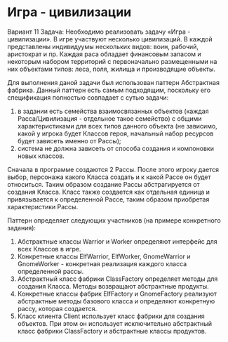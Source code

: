 # Игра - цивилизации
Вариант 11
Задача: Необходимо реализовать задачу «Игра - цивилизации». В игре участвуют несколько цивилизаций. В каждой представлены индивидуумы нескольких видов: воин, рабочий, аристократ и пр. Каждая раса обладает финансовым запасом и некоторым набором территорий с первоначально размещенными на них объектами типов: леса, поля, жилища и производящие объекты.

Для выполнения даной задачи был использован паттерн Абстрактная фабрика. Данный паттерн есть самым подходящим, поскольку его спецификация полностью совпадает с сутью задачи: 
1) в задании есть семейства взаимосвязанных объектов (каждая Расса/Цивилизация - отдельное такое семейство) с общими характеристиками для всех типов данного объекта (не зависимо, какой у игрока будет Классов героя, начальный набор ресурсов будет зависеть именно от Рассы);
2) система не должна зависеть от способа создания и компоновки новых классов.

Сначала в программе создаются 2 Рассы. После этого игроку дается выбор, персонажа какого Класса создать и к какой Рассе он будет относиться. Таким образом создание Рассы абстрагируется от создания Класса. Класс также создается как отдельная единица и привязывается к определенной Рассе, таким образом приобретая характеристики Рассы.

Паттерн определяет следующих участников (на примере конкретного задания):
1) Абстрактные классы Warrior и Worker определяют интерфейс для всех Классов в игре.
2) Конкретные классы ElfWarrior, ElfWorker, GnomeWarrior и GnomeWorker - конкретная реализация каждого класса определенной рассы.
3) Абстрактный класс фабрики ClassFactory определяет методы для создания Класса. Методы возвращают абстрактные продукты.
4) Конкретные классы фабрик ElfFactory и GnomeFactory реализуют абстрактные методы базового класса и определяют конкретную рассу, которая создается.
5) Класс клиента Client использует класс фабрики для создания объектов. При этом он использует исключительно абстрактный класс фабрики ClassFactory и абстрактные классы продуктов.

